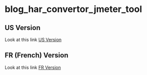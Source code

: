 # blog_har_convertor_jmeter_tool

## US Version

Look at this link [US Version](https://github.com/vdaburon/blog_har_convertor_jmeter_tool/blob/main/doc/US/README_US.md)

## FR (French) Version

Look at this link [FR Version](https://github.com/vdaburon/blog_har_convertor_jmeter_tool/blob/main/doc/FR/README_FR.md)
